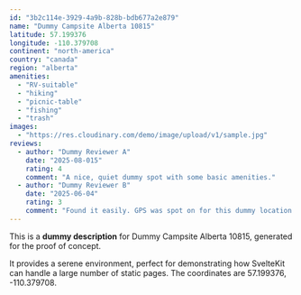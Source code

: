 ```yaml
---
id: "3b2c114e-3929-4a9b-828b-bdb677a2e879"
name: "Dummy Campsite Alberta 10815"
latitude: 57.199376
longitude: -110.379708
continent: "north-america"
country: "canada"
region: "alberta"
amenities:
  - "RV-suitable"
  - "hiking"
  - "picnic-table"
  - "fishing"
  - "trash"
images:
  - "https://res.cloudinary.com/demo/image/upload/v1/sample.jpg"
reviews:
  - author: "Dummy Reviewer A"
    date: "2025-08-015"
    rating: 4
    comment: "A nice, quiet dummy spot with some basic amenities."
  - author: "Dummy Reviewer B"
    date: "2025-06-04"
    rating: 3
    comment: "Found it easily. GPS was spot on for this dummy location."
---
```


This is a **dummy description** for Dummy Campsite Alberta 10815, generated for the proof of concept.

It provides a serene environment, perfect for demonstrating how SvelteKit can handle a large number of static pages. The coordinates are 57.199376, -110.379708.
